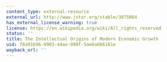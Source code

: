 ```yaml
---
content_type: external-resource
external_url: http://www.jstor.org/stable/3875064
has_external_license_warning: true
license: https://en.wikipedia.org/wiki/All_rights_reserved
status: ''
title: The Intellectual Origins of Modern Economic Growth
uid: f8a91b96-9903-44ae-990f-5ae0a666181e
wayback_url: ''
---
```

